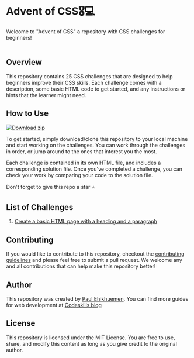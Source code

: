 # Advent of CSS🎖️💻

Welcome to "Advent of CSS" a repository with CSS challenges for beginners!
<br><br>

## Overview

This repository contains 25 CSS challenges that are designed to help beginners improve their CSS skills. Each challenge comes with a description, some basic HTML code to get started, and any instructions or hints that the learner might need.

## How to Use

<!-- BEGIN LATEST DOWNLOAD BUTTON -->

[![Download zip](https://custom-icon-badges.herokuapp.com/badge/-Download-blue?style=for-the-badge&logo=download&logoColor=white "Download zip")](https://github.com/codeskills-dev/30-days-of-html/archive/v1.0.0.zip)

<!-- END LATEST DOWNLOAD BUTTON -->

To get started, simply download/clone this repository to your local machine and start working on the challenges. You can work through the challenges in order, or jump around to the ones that interest you the most.

Each challenge is contained in its own HTML file, and includes a corresponding solution file. Once you've completed a challenge, you can check your work by comparing your code to the solution file.

Don't forget to give this repo a star ⭐️

## List of Challenges

<ol>
  <li>
  <a href="https://github.com/codeskills-dev/advent-of-css/tree/main/01%20-%20Basic%20HTML%20Page">
    Create a basic HTML page with a heading and a paragraph
  </a>
  </li>
</ol>

## Contributing

If you would like to contribute to this repository, checkout the [contributing guidelines](https://github.com/codeskills-dev/advent-of-css/blob/main/Contributing.md) and please feel free to submit a pull request. We welcome any and all contributions that can help make this repository better!

## Author

This repository was created by [Paul Ehikhuemen](https://github.com/lordelogos). You can find more guides for web development at [Codeskills blog](https://blog.codeskills.dev)

## License

This repository is licensed under the MIT License. You are free to use, share, and modify this content as long as you give credit to the original author.
